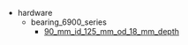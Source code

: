 * hardware
  * bearing_6900_series
    * [90_mm_id_125_mm_od_18_mm_depth](hardware/bearing_6900_series/90_mm_id_125_mm_od_18_mm_depth)
